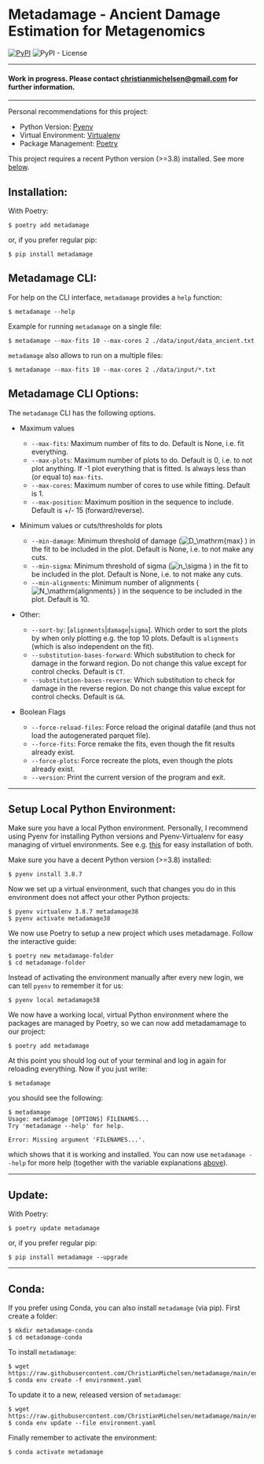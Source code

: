 # Metadamage - Ancient Damage Estimation for Metagenomics

[![PyPI](https://img.shields.io/pypi/v/metadamage)](https://pypi.org/project/metadamage) ![PyPI - License](https://img.shields.io/pypi/l/metadamage)

---

#### Work in progress. Please contact christianmichelsen@gmail.com for further information.

---


Personal recommendations for this project:

- Python Version: [Pyenv](https://github.com/pyenv/pyenv)
- Virtual Environment:  [Virtualenv](https://github.com/pyenv/pyenv-virtualenv)
- Package Management: [Poetry](https://python-poetry.org/)

This project requires a recent Python version (>=3.8) installed. See more [below](#setup).


## <a name="install"></a> Installation:

With Poetry:
```console
$ poetry add metadamage
```
or, if you prefer regular pip:
```console
$ pip install metadamage
```

## <a name="cli"></a> Metadamage CLI:

For help on the CLI interface, `metadamage` provides a `help` function:

```console
$ metadamage --help
```

Example for running `metadamage` on a single file:
```console
$ metadamage --max-fits 10 --max-cores 2 ./data/input/data_ancient.txt
```

`metadamage` also allows to run on a multiple files:
```console
$ metadamage --max-fits 10 --max-cores 2 ./data/input/*.txt
```

## <a name="options"></a> Metadamage CLI Options:

The `metadamage` CLI has the following options.

- Maximum values
  - `--max-fits`: Maximum number of fits to do. Default is None, i.e. fit everything.
  - `--max-plots`: Maximum number of plots to do. Default is 0, i.e. to not plot anything. If -1 plot everything that is fitted. Is always less than (or equal to) `max-fits`.
  - `--max-cores`: Maximum number of cores to use while fitting. Default is 1.
  - `--max-position`: Maximum position in the sequence to include. Default is +/- 15 (forward/reverse).

- Minimum values or cuts/thresholds for plots
  - `--min-damage`: Minimum threshold of damage (![D_\mathrm{max}](https://render.githubusercontent.com/render/math?math=%5Clarge+%5Cdisplaystyle+D_%5Cmathrm%7Bmax%7D)
) in the fit to be included in the plot. Default is None, i.e. to not make any cuts.
  - `--min-sigma`: Minimum threshold of sigma (![n_\sigma](https://render.githubusercontent.com/render/math?math=%5Clarge+%5Cdisplaystyle+n_%5Csigma)
) in the fit to be included in the plot. Default is None, i.e. to not make any cuts.
  - `--min-alignments`: Minimum number of alignments (![N_\mathrm{alignments}](https://render.githubusercontent.com/render/math?math=%5Clarge+%5Cdisplaystyle+N_%5Cmathrm%7Balignments%7D)
) in the sequence to be included in the plot. Default is 10.

- Other:
  - `--sort-by`:     [`alignments`|`damage`|`sigma`]. Which order to sort the plots by when only plotting e.g. the top 10 plots. Default is `alignments` (which is also independent on the fit).
  - `--substitution-bases-forward`:  Which substitution to check for damage in the forward region. Do not change this value except for control checks. Default is `CT`.
  - `--substitution-bases-reverse`:  Which substitution to check for damage in the reverse region. Do not change this value except for control checks. Default is `GA`.

- Boolean Flags
  - `--force-reload-files`: Force reload the original datafile (and thus not load the autogenerated parquet file).
  - `--force-fits`: Force remake the fits, even though the fit results already exist.
  - `--force-plots`: Force recreate  the plots, even though the plots already exist.
  - `--version`: Print the current version of the program and exit.


<!-- [tex-image-link-generator](https://tex-image-link-generator.herokuapp.com/) -->
<!-- https://gist.github.com/a-rodin/fef3f543412d6e1ec5b6cf55bf197d7b -->

---

## <a name="setup"></a> Setup Local Python Environment:

Make sure you have a local Python environment. Personally, I recommend using Pyenv for installing Python versions and Pyenv-Virtualenv for easy managing of virtuel environments. See e.g. [this](https://github.com/pyenv/pyenv-installer#pyenv-installer) for easy installation of both.

Make sure you have a decent Python version (>=3.8) installed:
```console
$ pyenv install 3.8.7
```

Now we set up a virtual environment, such that changes you do in this environment does not affect your other Python projects:
```console
$ pyenv virtualenv 3.8.7 metadamage38
$ pyenv activate metadamage38
```

We now use Poetry to setup a new project which uses metadamage. Follow the interactive guide:
```console
$ poetry new metadamage-folder
$ cd metadamage-folder
```

Instead of activating the environment manually after every new login, we can tell `pyenv` to remember it for us:
```console
$ pyenv local metadamage38
```

We now have a working local, virtual Python environment where the packages are managed by Poetry, so we can now add metadamamage to our project:
```console
$ poetry add metadamage
```

At this point you should log out of your terminal and log in again for reloading everything. Now if you just write:

```console
$ metadamage
```

you should see the following:

```console
$ metadamage
Usage: metadamage [OPTIONS] FILENAMES...
Try 'metadamage --help' for help.

Error: Missing argument 'FILENAMES...'.
```

which shows that it is working and installed. You can now use `metadamage --help` for more help (together with the variable explanations [above](#options)).

---

## <a name="update"></a> Update:

With Poetry:
```console
$ poetry update metadamage
```
or, if you prefer regular pip:
```console
$ pip install metadamage --upgrade
```

---

## Conda:

If you prefer using Conda, you can also install `metadamage` (via pip). First create a folder:
```console
$ mkdir metadamage-conda
$ cd metadamage-conda
```

To install `metadamage`:
```console
$ wget https://raw.githubusercontent.com/ChristianMichelsen/metadamage/main/environment.yaml
$ conda env create -f environment.yaml
```

To update it to a new, released version of `metadamage`:
```console
$ wget https://raw.githubusercontent.com/ChristianMichelsen/metadamage/main/environment.yaml
$ conda env update --file environment.yaml
```

Finally remember to activate the environment:
```console
$ conda activate metadamage
```

<!-- poetry add git+https://github.com/christianmichelsen/metadamage.git -->
<!-- poetry add git+https://github.com/christianmichelsen/metadamage.git#develop -->
